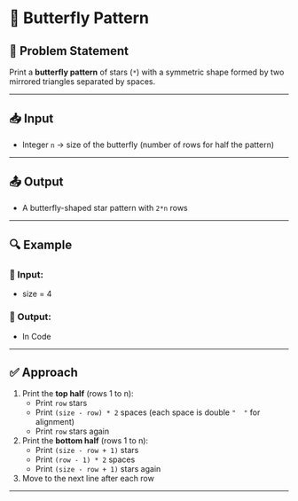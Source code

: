 # 🦋 Butterfly Pattern

## 📝 Problem Statement

Print a **butterfly pattern** of stars (`*`) with a symmetric shape formed by two mirrored triangles separated by spaces.

---

## 📥 Input
- Integer `n` → size of the butterfly (number of rows for half the pattern)

---

## 📤 Output
- A butterfly-shaped star pattern with `2*n` rows

---

## 🔍 Example

### 🔸 Input:

- size = 4

### 🔸 Output:

- In Code

---

## ✅ Approach

1. Print the **top half** (rows 1 to n):
   - Print `row` stars
   - Print `(size - row) * 2` spaces (each space is double `"  "` for alignment)
   - Print `row` stars again
2. Print the **bottom half** (rows 1 to n):
   - Print `(size - row + 1)` stars
   - Print `(row - 1) * 2` spaces
   - Print `(size - row + 1)` stars again
3. Move to the next line after each row

---